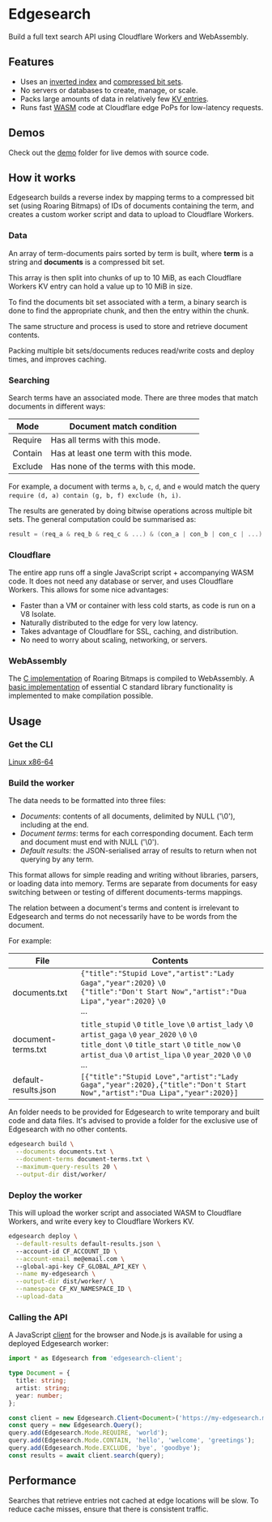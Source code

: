 # Edgesearch

Build a full text search API using Cloudflare Workers and WebAssembly.

## Features

- Uses an [inverted index](https://en.wikipedia.org/wiki/Inverted_index) and [compressed bit sets](https://roaringbitmap.org/).
- No servers or databases to create, manage, or scale.
- Packs large amounts of data in relatively few [KV entries](https://www.cloudflare.com/products/workers-kv/).
- Runs fast [WASM](https://webassembly.org/) code at Cloudflare edge PoPs for low-latency requests.

## Demos

Check out the [demo](./demo) folder for live demos with source code.

## How it works

Edgesearch builds a reverse index by mapping terms to a compressed bit set (using Roaring Bitmaps) of IDs of documents containing the term, and creates a custom worker script and data to upload to Cloudflare Workers.

### Data

An array of term-documents pairs sorted by term is built, where **term** is a string and **documents** is a compressed bit set.

This array is then split into chunks of up to 10 MiB, as each Cloudflare Workers KV entry can hold a value up to 10 MiB in size.

To find the documents bit set associated with a term, a binary search is done to find the appropriate chunk, and then the entry within the chunk.

The same structure and process is used to store and retrieve document contents.

Packing multiple bit sets/documents reduces read/write costs and deploy times, and improves caching.

### Searching

Search terms have an associated mode. There are three modes that match documents in different ways:

|Mode|Document match condition|
|---|---|
|Require|Has all terms with this mode.|
|Contain|Has at least one term with this mode.|
|Exclude|Has none of the terms with this mode.|

For example, a document with terms `a`, `b`, `c`, `d`, and `e` would match the query `require (d, a) contain (g, b, f) exclude (h, i)`.

The results are generated by doing bitwise operations across multiple bit sets.
The general computation could be summarised as:

```c
result = (req_a & req_b & req_c & ...) & (con_a | con_b | con_c | ...) & ~(exc_a | exc_b | exc_c | ...)
```

### Cloudflare

The entire app runs off a single JavaScript script + accompanying WASM code. It does not need any database or server, and uses Cloudflare Workers. This allows for some nice advantages:

- Faster than a VM or container with less cold starts, as code is run on a V8 Isolate.
- Naturally distributed to the edge for very low latency.
- Takes advantage of Cloudflare for SSL, caching, and distribution.
- No need to worry about scaling, networking, or servers.

### WebAssembly

The [C implementation](https://github.com/RoaringBitmap/CRoaring) of Roaring Bitmaps is compiled to WebAssembly. A [basic implementation](./wasm/) of essential C standard library functionality is implemented to make compilation possible.

## Usage

### Get the CLI

[Linux x86-64](https://wilsonl.in/edgesearch/bin/0.0.7-linux-x86_64)

### Build the worker

The data needs to be formatted into three files:

- *Documents*: contents of all documents, delimited by NULL ('\0'), including at the end.
- *Document terms*: terms for each corresponding document. Each term and document must end with NULL ('\0').
- *Default results*: the JSON-serialised array of results to return when not querying by any term.

This format allows for simple reading and writing without libraries, parsers, or loading data into memory.
Terms are separate from documents for easy switching between or testing of different documents-terms mappings.

The relation between a document's terms and content is irrelevant to Edgesearch and terms do not necessarily have to be words from the document.

For example:

|File|Contents|
|---|---|
|documents.txt|`{"title":"Stupid Love","artist":"Lady Gaga","year":2020}` `\0` <br> `{"title":"Don't Start Now","artist":"Dua Lipa","year":2020}` `\0` <br> ...|
|document-terms.txt|`title_stupid` `\0` `title_love` `\0` `artist_lady` `\0` `artist_gaga` `\0` `year_2020` `\0` `\0` <br> `title_dont` `\0` `title_start` `\0` `title_now` `\0` `artist_dua` `\0` `artist_lipa` `\0` `year_2020` `\0` `\0` <br> ...|
|default-results.json|`[{"title":"Stupid Love","artist":"Lady Gaga","year":2020},{"title":"Don't Start Now","artist":"Dua Lipa","year":2020}]`|

An folder needs to be provided for Edgesearch to write temporary and built code and data files. It's advised to provide a folder for the exclusive use of Edgesearch with no other contents.

```bash
edgesearch build \
  --documents documents.txt \
  --document-terms document-terms.txt \
  --maximum-query-results 20 \
  --output-dir dist/worker/
```

### Deploy the worker

This will upload the worker script and associated WASM to Cloudflare Workers, and write every key to Cloudflare Workers KV.

```bash
edgesearch deploy \
  --default-results default-results.json \ 
  --account-id CF_ACCOUNT_ID \
  --account-email me@email.com \ 
  --global-api-key CF_GLOBAL_API_KEY \
  --name my-edgesearch \
  --output-dir dist/worker/ \
  --namespace CF_KV_NAMESPACE_ID \
  --upload-data
```

### Calling the API

A JavaScript [client](./client/) for the browser and Node.js is available for using a deployed Edgesearch worker:

```typescript
import * as Edgesearch from 'edgesearch-client';

type Document = {
  title: string;
  artist: string;
  year: number;
};

const client = new Edgesearch.Client<Document>('https://my-edgesearch.me.workers.dev');
const query = new Edgesearch.Query();
query.add(Edgesearch.Mode.REQUIRE, 'world');
query.add(Edgesearch.Mode.CONTAIN, 'hello', 'welcome', 'greetings');
query.add(Edgesearch.Mode.EXCLUDE, 'bye', 'goodbye');
const results = await client.search(query);
```

## Performance

Searches that retrieve entries not cached at edge locations will be slow. To reduce cache misses, ensure that there is consistent traffic.
